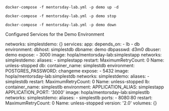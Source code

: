 
	docker-compose -f mentorsday-lab.yml -p demo up -d 
	
	docker-compose -f mentorsday-lab.yml -p demo stop

	docker-compose -f mentorsday-lab.yml -p demo down


Configured Services for the Demo Environment



networks:
  simplestdemo: {}
services:
  app:
    depends_on:
    - lb
    - db
    environment:
      dbhost: simplestdb
      dbname: demo
      dbpasswd: d3m0
      dbuser: demo
    expose:
    - 3000
    image: hopla/mentorsday-lab:simplestapp
    networks:
      simplestdemo:
        aliases:
        - simplestapp
    restart:
      MaximumRetryCount: 0
      Name: unless-stopped
  db:
    container_name: simplestdb
    environment:
      POSTGRES_PASSWORD: changeme
    expose:
    - 5432
    image: hopla/mentorsday-lab:simplestdb
    networks:
      simplestdemo:
        aliases:
        - simplestdb
    restart:
      MaximumRetryCount: 0
      Name: unless-stopped
  lb:
    container_name: simplestlb
    environment:
      APPLICATION_ALIAS: simplestapp
      APPLICATION_PORT: '3000'
    image: hopla/mentorsday-lab:simplestlb
    networks:
      simplestdemo:
        aliases:
        - simplestlb
    ports:
    - 8080:80
    restart:
      MaximumRetryCount: 0
      Name: unless-stopped
version: '2.0'
volumes: {}

